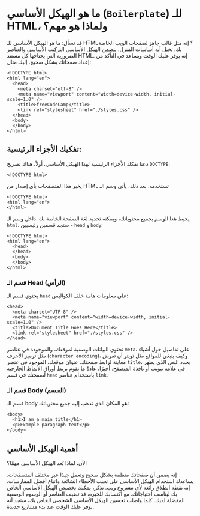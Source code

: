# ما هو الهيكل الأساسي (`Boilerplate`) للـ HTML، ولماذا هو مهم؟

قد تسأل: ما هو الهيكل الأساسي للـ HTML؟ إنه مثل قالب جاهز لصفحات الويب الخاصة بك. تخيل أنه أساسات المنزل. يتضمن الهيكل الأساسي التركيب الأساسي والعناصر الضرورية التي يحتاجها كل مستند HTML. إنه يوفر عليك الوقت ويساعد في التأكد من إعداد صفحاتك بشكل صحيح. إليك مثال:

```
<!DOCTYPE html>
<html lang="en">
  <head>
    <meta charset="utf-8" />
    <meta name="viewport" content="width=device-width, initial-scale=1.0" />
    <title>freeCodeCamp</title>
    <link rel="stylesheet" href="./styles.css" />
  </head>
  <body>
  </body>
</html>
```

## تفكيك الأجزاء الرئيسية:

دعنا نفكك الأجزاء الرئيسية لهذا الهيكل الأساسي. أولاً، هناك تصريح `DOCTYPE`:

`<!DOCTYPE html>`

يخبر هذا المتصفحات بأي إصدار من HTML تستخدمه. بعد ذلك، يأتي وسم الـ 

```
<!DOCTYPE html>
<html lang="en">
</html>
```

يحيط هذا الوسم بجميع محتوياتك، ويمكنه تحديد لغة الصفحة الخاصة بك. داخل وسم الـ `html`، ستجد قسمين رئيسيين - `head` و `body`:

```
<!DOCTYPE html>
<html lang="en">
  <head>
  </head>
  <body>
  </body>
</html>
```

### قسم الـ Head (الرأس)

يحتوي قسم الـ `head` على معلومات هامة خلف الكواليس:

```
<head>
  <meta charset="UTF-8" />
  <meta name="viewport" content="width=device-width, initial-scale=1.0" />
  <title>Document Title Goes Here</title>
  <link rel="stylesheet" href="./styles.css" />
</head>
```

تحتوي البيانات الوصفية لموقعك، والموجودة في عناصر `meta`، على تفاصيل حول أشياء مثل ترميز الأحرف (`character encoding`)، وكيف ينبغي للمواقع مثل تويتر أن تعرض معاينة لرابط صفحتك. عنوان موقعك، الموجود في عنصر `title`، يحدد النص الذي يظهر في علامة تبويب أو نافذة المتصفح. أخيرًا، عادةً ما تقوم بربط أوراق الأنماط الخارجية لصفحتك في قسم `head` باستخدام عناصر `link`.

### قسم الـ Body (الجسم)

قسم الـ body هو المكان الذي تذهب إليه جميع محتوياتك:

```
<body>
  <h1>I am a main title</h1>
  <p>Example paragraph text</p>
</body>
```
## أهمية الهيكل الأساسي

الآن، لماذا يُعد الهيكل الأساسي مهمًا؟

إنه يضمن أن صفحاتك منظمة بشكل صحيح وتعمل جيدًا عبر مختلف المتصفحات. يساعدك استخدام الهيكل الأساسي على تجنب الأخطاء الشائعة واتباع أفضل الممارسات. إنه نقطة انطلاق رائعة لأي مشروع ويب. تذكر، يمكنك تخصيص الهيكل الأساسي الخاص بك ليناسب احتياجاتك. مع اكتسابك للخبرة، قد تضيف العناصر أو الوسوم الوصفية المفضلة لديك. كلما واصلت تحسين الهيكل الأساسي الشخصي الخاص بك، ستجد أنه يوفر عليك الوقت عند بدء مشاريع جديدة.